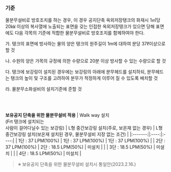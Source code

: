 ### 기준
물분무설비로 방호조치를 하는 경우, 이 경우 공지단축 옥외저장탱크의 화재시 1㎡당 20㎾ 이상의 복사열에 노출되는 표면을 갖는 인접한 옥외저장탱크가 있으면 당해 표면에도 다음 각목의 기준에 적합한 물분무설비로 방호조치를 함께하여야 한다.

가. 탱크의 표면에 방사하는 물의 양은 탱크의 원주길이 1m에 대하여 분당 37ℓ이상으로 할 것

나. 수원의 양은 가목의 규정에 의한 수량으로 20분 이상 방사할 수 있는 수량으로 할 것

다. 탱크에 보강링이 설치된 경우에는 보강링의 아래에 분무헤드를 설치하되, 분무헤드는 탱크의 높이 및 구조를 고려하여 분무가 적정하게 이루어 질 수 있도록 배치할 것

라. 물분무소화설비의 설치기준에 준할 것

<Br>
<Br>


**보유공지 단축을 위한 물분무설비 적용**
| Walk way 설치<br>(Frt 탱크에 설치되는<br>사람이 걸어다닐수 있는 보강링) | L형 중간보강링 설치(주로, 보온재 없는 경우) | L형 중간보강링 설치(보온재 설치된 경우, 물분무설비 지장 없는 조건) |
|:-------:|:----:|:----:|
| 1단 : 37 LPM(100%) | 1단 : 37 LPM(100%) | 1단 : 37 LPM(100%) |
| 2단 : 37 LPM(100%) | 2단 : 18.5 LPM(50%) | 미설치 |
|  | 3단 : 18.5 LPM(50%) | 미설치 |
|  | 4단 : 18.5 LPM(50%) | 미설치 |

> ※ 보유공지 단축을 위한 물분무설비 설치시 통일안(2023.2.16.)
